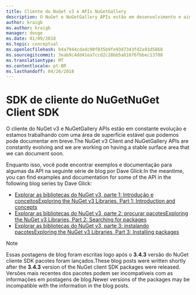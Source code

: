```yaml
---
title: Cliente do NuGet v3 e APIs NuGetGallery
description: O NuGet e NuGetGallery APIs estão em desenvolvimento e ainda não está documentado, mas os exemplos estão disponíveis no blog de Dave Glick.
author: kraigb
ms.author: kraigb
manager: douge
ms.date: 01/09/2018
ms.topic: conceptual
ms.openlocfilehash: b4a7944cdadc90f035b9fe93d7343fd2a93d5868
ms.sourcegitcommit: 3eab9c4dd41ea7ccd2c28bb5ab16f6fbbec13708
ms.translationtype: MT
ms.contentlocale: pt-BR
ms.lasthandoff: 04/26/2018
---
```

# <a name="nuget-client-sdk"></a><span data-ttu-id="5abcf-103">SDK de cliente do NuGet</span><span class="sxs-lookup"><span data-stu-id="5abcf-103">NuGet Client SDK</span></span>

<span data-ttu-id="5abcf-104">O cliente do NuGet v3 e NuGetGallery APIs estão em constante evolução e estamos trabalhando com uma área de superfície estável que podemos pode documentar em breve.</span><span class="sxs-lookup"><span data-stu-id="5abcf-104">The NuGet v3 Client and NuGetGallery APIs are constantly evolving and we are working on having a stable surface area that we can document soon.</span></span>

<span data-ttu-id="5abcf-105">Enquanto isso, você pode encontrar exemplos e documentação para algumas da API na seguinte série de blog por Dave Glick:</span><span class="sxs-lookup"><span data-stu-id="5abcf-105">In the meantime, you can find examples and documentation for some of the API in the following blog series by Dave Glick:</span></span>

- [<span data-ttu-id="5abcf-106">Explorar as bibliotecas do NuGet v3, parte 1: Introdução e conceitos</span><span class="sxs-lookup"><span data-stu-id="5abcf-106">Exploring the NuGet v3 Libraries, Part 1: Introduction and concepts</span></span>](http://daveaglick.com/posts/exploring-the-nuget-v3-libraries-part-1)
- [<span data-ttu-id="5abcf-107">Explorar as bibliotecas do NuGet v3, parte 2: procurar pacotes</span><span class="sxs-lookup"><span data-stu-id="5abcf-107">Exploring the NuGet v3 Libraries, Part 2: Searching for packages</span></span>](http://daveaglick.com/posts/exploring-the-nuget-v3-libraries-part-2)
- [<span data-ttu-id="5abcf-108">Explorar as bibliotecas do NuGet v3, parte 3: instalando pacotes</span><span class="sxs-lookup"><span data-stu-id="5abcf-108">Exploring the NuGet v3 Libraries, Part 3: Installing packages</span></span>](http://daveaglick.com/posts/exploring-the-nuget-v3-libraries-part-3)

> [!Note]
> <span data-ttu-id="5abcf-109">Essas postagens de blog foram escritas logo após o **3.4.3** versão do NuGet cliente SDK pacotes foram lançados.</span><span class="sxs-lookup"><span data-stu-id="5abcf-109">These blog posts were written shortly after the **3.4.3** version of the NuGet client SDK packages were released.</span></span>
> <span data-ttu-id="5abcf-110">Versões mais recentes dos pacotes podem ser incompatíveis com as informações em postagens de blog.</span><span class="sxs-lookup"><span data-stu-id="5abcf-110">Newer versions of the packages may be incompatible with the information in the blog posts.</span></span>
